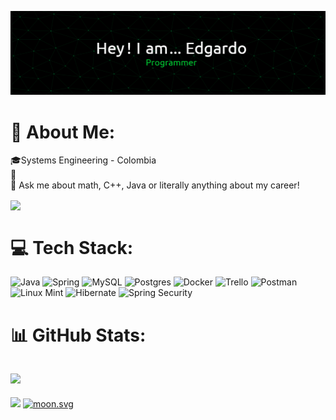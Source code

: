 ![Header](https://github.com/EdgardoDJN/EdgardoDJN/blob/main/github-header-image%20(3).png)
# 💫 About Me:
🎓Systems Engineering - Colombia<br>🧪 <br>💬 Ask me about math, C++, Java or literally anything about my career!

<img align='center' src="https://github.com/mayankchaudhary26/Cool-Readme-ideas/blob/master/data/multi-screen.gif" width="510">

# 💻 Tech Stack:
![Java](https://img.shields.io/badge/java-%23ED8B00.svg?style=for-the-badge&logo=java&logoColor=white) ![Spring](https://img.shields.io/badge/spring-%236DB33F.svg?style=for-the-badge&logo=spring&logoColor=white) ![MySQL](https://img.shields.io/badge/mysql-%2300f.svg?style=for-the-badge&logo=mysql&logoColor=white) ![Postgres](https://img.shields.io/badge/postgres-%23316192.svg?style=for-the-badge&logo=postgresql&logoColor=white) ![Docker](https://img.shields.io/badge/docker-%230db7ed.svg?style=for-the-badge&logo=docker&logoColor=white) ![Trello](https://img.shields.io/badge/Trello-%23026AA7.svg?style=for-the-badge&logo=Trello&logoColor=white) ![Postman](https://img.shields.io/badge/Postman-FF6C37?style=for-the-badge&logo=postman&logoColor=white) ![Linux Mint](https://img.shields.io/badge/Linux_Mint-87CF3E?style=for-the-badge&logo=linux-mint&logoColor=white) ![Hibernate](https://img.shields.io/badge/Hibernate-59666C?style=for-the-badge&logo=Hibernate&logoColor=white) ![Spring Security](https://img.shields.io/badge/Spring_Security-6DB33F?style=for-the-badge&logo=Spring-Security&logoColor=white)

# 📊 GitHub Stats:

![](https://github-readme-streak-stats.herokuapp.com/?user=EdgardoDJN&theme=dark&hide_border=false)<br/>
---
[![](https://visitcount.itsvg.in/api?id=EdgardoDJN&icon=2&color=1)](https://visitcount.itsvg.in)
<a href="https://moon-svg.minung.dev">
    <img src="https://moon-svg.minung.dev/moon.svg?size=140&theme=basic" alt="moon.svg" />
  </a>

